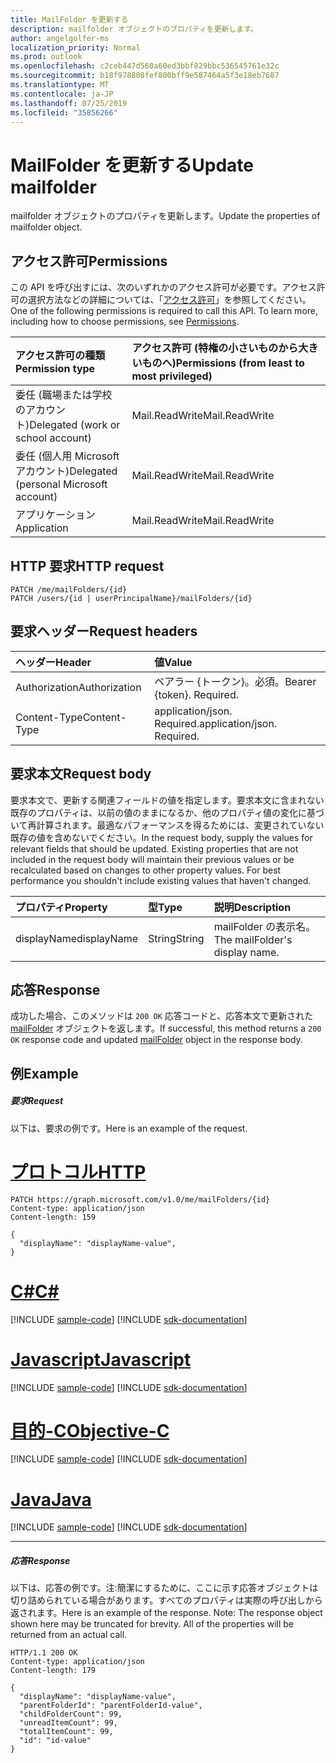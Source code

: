 ```yaml
---
title: MailFolder を更新する
description: mailfolder オブジェクトのプロパティを更新します。
author: angelgolfer-ms
localization_priority: Normal
ms.prod: outlook
ms.openlocfilehash: c2ceb447d560a60ed3bbf829bbc536545761e32c
ms.sourcegitcommit: b18f978808fef800bff9e587464a5f3e18eb7687
ms.translationtype: MT
ms.contentlocale: ja-JP
ms.lasthandoff: 07/25/2019
ms.locfileid: "35856266"
---
```

# <a name="update-mailfolder"></a><span data-ttu-id="5aa66-103">MailFolder を更新する</span><span class="sxs-lookup"><span data-stu-id="5aa66-103">Update mailfolder</span></span>

<span data-ttu-id="5aa66-104">mailfolder オブジェクトのプロパティを更新します。</span><span class="sxs-lookup"><span data-stu-id="5aa66-104">Update the properties of mailfolder object.</span></span>
## <a name="permissions"></a><span data-ttu-id="5aa66-105">アクセス許可</span><span class="sxs-lookup"><span data-stu-id="5aa66-105">Permissions</span></span>
<span data-ttu-id="5aa66-p101">この API を呼び出すには、次のいずれかのアクセス許可が必要です。アクセス許可の選択方法などの詳細については、「[アクセス許可](/graph/permissions-reference)」を参照してください。</span><span class="sxs-lookup"><span data-stu-id="5aa66-p101">One of the following permissions is required to call this API. To learn more, including how to choose permissions, see [Permissions](/graph/permissions-reference).</span></span>

|<span data-ttu-id="5aa66-108">アクセス許可の種類</span><span class="sxs-lookup"><span data-stu-id="5aa66-108">Permission type</span></span>      | <span data-ttu-id="5aa66-109">アクセス許可 (特権の小さいものから大きいものへ)</span><span class="sxs-lookup"><span data-stu-id="5aa66-109">Permissions (from least to most privileged)</span></span>              |
|:--------------------|:---------------------------------------------------------|
|<span data-ttu-id="5aa66-110">委任 (職場または学校のアカウント)</span><span class="sxs-lookup"><span data-stu-id="5aa66-110">Delegated (work or school account)</span></span> | <span data-ttu-id="5aa66-111">Mail.ReadWrite</span><span class="sxs-lookup"><span data-stu-id="5aa66-111">Mail.ReadWrite</span></span>    |
|<span data-ttu-id="5aa66-112">委任 (個人用 Microsoft アカウント)</span><span class="sxs-lookup"><span data-stu-id="5aa66-112">Delegated (personal Microsoft account)</span></span> | <span data-ttu-id="5aa66-113">Mail.ReadWrite</span><span class="sxs-lookup"><span data-stu-id="5aa66-113">Mail.ReadWrite</span></span>    |
|<span data-ttu-id="5aa66-114">アプリケーション</span><span class="sxs-lookup"><span data-stu-id="5aa66-114">Application</span></span> | <span data-ttu-id="5aa66-115">Mail.ReadWrite</span><span class="sxs-lookup"><span data-stu-id="5aa66-115">Mail.ReadWrite</span></span> |

## <a name="http-request"></a><span data-ttu-id="5aa66-116">HTTP 要求</span><span class="sxs-lookup"><span data-stu-id="5aa66-116">HTTP request</span></span>
<!-- { "blockType": "ignored" } -->
```http
PATCH /me/mailFolders/{id}
PATCH /users/{id | userPrincipalName}/mailFolders/{id}
```
## <a name="request-headers"></a><span data-ttu-id="5aa66-117">要求ヘッダー</span><span class="sxs-lookup"><span data-stu-id="5aa66-117">Request headers</span></span>
| <span data-ttu-id="5aa66-118">ヘッダー</span><span class="sxs-lookup"><span data-stu-id="5aa66-118">Header</span></span>       | <span data-ttu-id="5aa66-119">値</span><span class="sxs-lookup"><span data-stu-id="5aa66-119">Value</span></span> |
|:---------------|:--------|
| <span data-ttu-id="5aa66-120">Authorization</span><span class="sxs-lookup"><span data-stu-id="5aa66-120">Authorization</span></span>  | <span data-ttu-id="5aa66-p102">ベアラー {トークン}。必須。</span><span class="sxs-lookup"><span data-stu-id="5aa66-p102">Bearer {token}. Required.</span></span>  |
| <span data-ttu-id="5aa66-123">Content-Type</span><span class="sxs-lookup"><span data-stu-id="5aa66-123">Content-Type</span></span>  | <span data-ttu-id="5aa66-p103">application/json. Required.</span><span class="sxs-lookup"><span data-stu-id="5aa66-p103">application/json. Required.</span></span>  |

## <a name="request-body"></a><span data-ttu-id="5aa66-126">要求本文</span><span class="sxs-lookup"><span data-stu-id="5aa66-126">Request body</span></span>
<span data-ttu-id="5aa66-p104">要求本文で、更新する関連フィールドの値を指定します。要求本文に含まれない既存のプロパティは、以前の値のままになるか、他のプロパティ値の変化に基づいて再計算されます。最適なパフォーマンスを得るためには、変更されていない既存の値を含めないでください。</span><span class="sxs-lookup"><span data-stu-id="5aa66-p104">In the request body, supply the values for relevant fields that should be updated. Existing properties that are not included in the request body will maintain their previous values or be recalculated based on changes to other property values. For best performance you shouldn't include existing values that haven't changed.</span></span>

| <span data-ttu-id="5aa66-130">プロパティ</span><span class="sxs-lookup"><span data-stu-id="5aa66-130">Property</span></span>     | <span data-ttu-id="5aa66-131">型</span><span class="sxs-lookup"><span data-stu-id="5aa66-131">Type</span></span>   |<span data-ttu-id="5aa66-132">説明</span><span class="sxs-lookup"><span data-stu-id="5aa66-132">Description</span></span>|
|:---------------|:--------|:----------|
|<span data-ttu-id="5aa66-133">displayName</span><span class="sxs-lookup"><span data-stu-id="5aa66-133">displayName</span></span>|<span data-ttu-id="5aa66-134">String</span><span class="sxs-lookup"><span data-stu-id="5aa66-134">String</span></span>|<span data-ttu-id="5aa66-135">mailFolder の表示名。</span><span class="sxs-lookup"><span data-stu-id="5aa66-135">The mailFolder's display name.</span></span>|

## <a name="response"></a><span data-ttu-id="5aa66-136">応答</span><span class="sxs-lookup"><span data-stu-id="5aa66-136">Response</span></span>

<span data-ttu-id="5aa66-137">成功した場合、このメソッドは `200 OK` 応答コードと、応答本文で更新された [mailFolder](../resources/mailfolder.md) オブジェクトを返します。</span><span class="sxs-lookup"><span data-stu-id="5aa66-137">If successful, this method returns a `200 OK` response code and updated [mailFolder](../resources/mailfolder.md) object in the response body.</span></span>
## <a name="example"></a><span data-ttu-id="5aa66-138">例</span><span class="sxs-lookup"><span data-stu-id="5aa66-138">Example</span></span>
##### <a name="request"></a><span data-ttu-id="5aa66-139">要求</span><span class="sxs-lookup"><span data-stu-id="5aa66-139">Request</span></span>
<span data-ttu-id="5aa66-140">以下は、要求の例です。</span><span class="sxs-lookup"><span data-stu-id="5aa66-140">Here is an example of the request.</span></span>

# <a name="httptabhttp"></a>[<span data-ttu-id="5aa66-141">プロトコル</span><span class="sxs-lookup"><span data-stu-id="5aa66-141">HTTP</span></span>](#tab/http)
<!-- {
  "blockType": "request",
  "name": "update_mailfolder"
}-->
```http
PATCH https://graph.microsoft.com/v1.0/me/mailFolders/{id}
Content-type: application/json
Content-length: 159

{
  "displayName": "displayName-value",
}
```
# <a name="ctabcsharp"></a>[<span data-ttu-id="5aa66-142">C#</span><span class="sxs-lookup"><span data-stu-id="5aa66-142">C#</span></span>](#tab/csharp)
[!INCLUDE [sample-code](../includes/snippets/csharp/update-mailfolder-csharp-snippets.md)]
[!INCLUDE [sdk-documentation](../includes/snippets/snippets-sdk-documentation-link.md)]

# <a name="javascripttabjavascript"></a>[<span data-ttu-id="5aa66-143">Javascript</span><span class="sxs-lookup"><span data-stu-id="5aa66-143">Javascript</span></span>](#tab/javascript)
[!INCLUDE [sample-code](../includes/snippets/javascript/update-mailfolder-javascript-snippets.md)]
[!INCLUDE [sdk-documentation](../includes/snippets/snippets-sdk-documentation-link.md)]

# <a name="objective-ctabobjc"></a>[<span data-ttu-id="5aa66-144">目的-C</span><span class="sxs-lookup"><span data-stu-id="5aa66-144">Objective-C</span></span>](#tab/objc)
[!INCLUDE [sample-code](../includes/snippets/objc/update-mailfolder-objc-snippets.md)]
[!INCLUDE [sdk-documentation](../includes/snippets/snippets-sdk-documentation-link.md)]

# <a name="javatabjava"></a>[<span data-ttu-id="5aa66-145">Java</span><span class="sxs-lookup"><span data-stu-id="5aa66-145">Java</span></span>](#tab/java)
[!INCLUDE [sample-code](../includes/snippets/java/update-mailfolder-java-snippets.md)]
[!INCLUDE [sdk-documentation](../includes/snippets/snippets-sdk-documentation-link.md)]

---

##### <a name="response"></a><span data-ttu-id="5aa66-146">応答</span><span class="sxs-lookup"><span data-stu-id="5aa66-146">Response</span></span>
<span data-ttu-id="5aa66-p105">以下は、応答の例です。注:簡潔にするために、ここに示す応答オブジェクトは切り詰められている場合があります。すべてのプロパティは実際の呼び出しから返されます。</span><span class="sxs-lookup"><span data-stu-id="5aa66-p105">Here is an example of the response. Note: The response object shown here may be truncated for brevity. All of the properties will be returned from an actual call.</span></span>
<!-- {
  "blockType": "response",
  "truncated": true,
  "@odata.type": "microsoft.graph.mailFolder"
} -->
```http
HTTP/1.1 200 OK
Content-type: application/json
Content-length: 179

{
  "displayName": "displayName-value",
  "parentFolderId": "parentFolderId-value",
  "childFolderCount": 99,
  "unreadItemCount": 99,
  "totalItemCount": 99,
  "id": "id-value"
}
```

<!-- uuid: 8fcb5dbc-d5aa-4681-8e31-b001d5168d79
2015-10-25 14:57:30 UTC -->
<!-- {
  "type": "#page.annotation",
  "description": "Update mailfolder",
  "keywords": "",
  "section": "documentation",
  "tocPath": "",
  "suppressions": [
  ]
}-->
